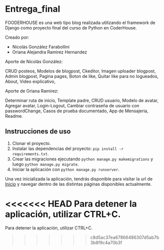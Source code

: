 # Entrega_final

FOODERHOUSE es una web tipo blog realizada utilizando el framework de Django como proyecto final del curso de Python en CoderHouse. 

Creado por: 

* Nicolás González Farabollini
* Oriana Alejandra Ramirez Hernandez

Aporte de Nicolás González:

CRUD posteos,
Modelos de blogpost,
Ckeditor,
Imagen uploader blogpost,
Admin blogpost,
Pagina pages,
Boton de like,
Quitar like para no logueados,
About,
Video explicativo,  


Aporte de Oriana Ramirez:

Determinar ruta de inicio,
Template padre,
CRUD usuario,
Modelo de avatar,
Agregar avatar,
Login-Logout, 
Cambiar contraseña de usuario con passwordChange,
Casos de prueba documentado,
App de Mensajeria,
Readme.



## Instrucciones de uso

1. Clonar el proyecto.
2. Instalar las dependencias del proyecto: `pip install -r requirements.txt`.
3. Crear las migraciones ejecutando `python manage.py makemigrations` y luego `python manage.py migrate`.
4. Iniciar la aplicación con `python manage.py runserver`.

Una vez inicializada la aplicación, tendrás disponible para visitar la url de [Inicio](http://127.0.0.1:8000/) y navegar dentro de las distintas páginas disponibles actualmente.

<<<<<<< HEAD
Para detener la aplicación, utilizar CTRL+C.
=======
Para detener la aplicación, utilizar CTRL+C.
>>>>>>> c8d5ac37ea67866486307d5ab7b3b8f9c4a70b3f
